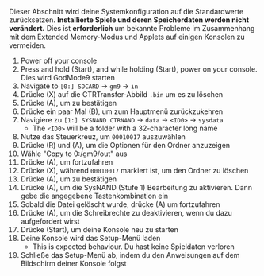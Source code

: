 Dieser Abschnitt wird deine Systemkonfiguration auf die Standardwerte zurücksetzen. **Installierte Spiele und deren Speicherdaten werden nicht verändert.** Dies ist **erforderlich** um bekannte Probleme im Zusammenhang mit dem Extended Memory-Modus und Applets auf einigen Konsolen zu vermeiden.

1. Power off your console
2. Press and hold (Start), and while holding (Start), power on your console. Dies wird GodMode9 starten
3. Navigate to `[0:] SDCARD` -> `gm9` -> `in`
4. Drücke (X) auf die CTRTransfer-Abbild `.bin` um es zu löschen
5. Drücke (A), um zu bestätigen
6. Drücke ein paar Mal (B), um zum Hauptmenü zurückzukehren
7. Navigiere zu `[1:] SYSNAND CTRNAND` -> `data` -> `<ID0>` -> `sysdata`
   - The `<ID0>` will be a folder with a 32-character long name
8. Nutze das Steuerkreuz, um `00010017` auszuwählen
9. Drücke (R) und (A), um die Optionen für den Ordner anzuzeigen
10. Wähle "Copy to 0:/gm9/out" aus
11. Drücke (A), um fortzufahren
12. Drücke (X), während `00010017` markiert ist, um den Ordner zu löschen
13. Drücke (A), um zu bestätigen
14. Drücke (A), um die SysNAND (Stufe 1) Bearbeitung zu aktivieren. Dann gebe die angegebene Tastenkombination ein
15. Sobald die Datei gelöscht wurde, drücke (A) um fortzufahren
16. Drücke (A), um die Schreibrechte zu deaktivieren, wenn du dazu aufgefordert wirst
17. Drücke (Start), um deine Konsole neu zu starten
18. Deine Konsole wird das Setup-Menü laden
    - This is expected behaviour. Du hast keine Spieldaten verloren
19. Schließe das Setup-Menü ab, indem du den Anweisungen auf dem Bildschirm deiner Konsole folgst
